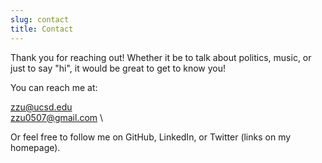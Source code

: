 ```yaml
---
slug: contact
title: Contact
---
```


Thank you for reaching out! Whether it be to talk about politics, music, or just to say "hi", it would be great to get to know you!

You can reach me at:

zzu@ucsd.edu \
zzu0507@gmail.com \

Or feel free to follow me on GitHub, LinkedIn, or Twitter (links on my homepage). 



